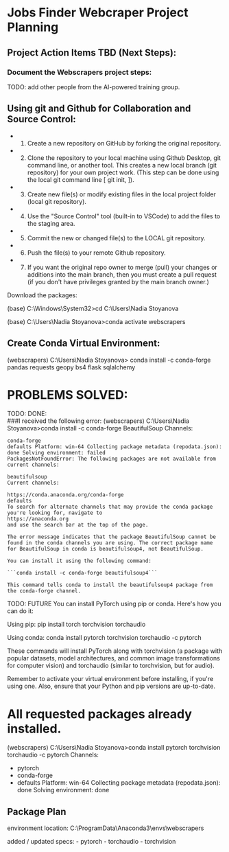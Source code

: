 # Jobs Finder Webcraper Project Planning

## Project Action Items TBD (Next Steps): 
### Document the Webscrapers project steps:

TODO: add other people from the AI-powered training group. 



## Using git and Github for Collaboration and Source Control:
- 1. Create a new repository on GitHub by forking the original repository.
- 2. Clone the repository to your local machine using Github Desktop, git command line, or another tool.
     This creates a new local branch (git repository) for your own project work.
     (This step can be done using the local git command line [ git init, ]).
- 3. Create new file(s) or modify existing files in the local project folder (local git repository).
- 4. Use the "Source Control" tool (built-in to VSCode) to add the files to the staging area.
- 5. Commit the new or changed file(s) to the LOCAL git repository.
- 6. Push the file(s) to your remote Github repository.
- 7. If you want the original repo owner to merge (pull) your changes or additions into the main branch, then you must create a pull request (if you don't have privileges granted by the main branch owner.)

Download the packages: 

(base) C:\Windows\System32>cd C:\Users\Nadia Stoyanova

(base) C:\Users\Nadia Stoyanova>conda activate webscrapers

## Create Conda Virtual Environment:
(webscrapers) C:\Users\Nadia Stoyanova> conda install -c conda-forge pandas requests geopy bs4 flask sqlalchemy 

# PROBLEMS SOLVED:
TODO: DONE:  
###I received the following error: (webscrapers) C:\Users\Nadia Stoyanova>conda install -c conda-forge BeautifulSoup Channels:

    conda-forge
    defaults Platform: win-64 Collecting package metadata (repodata.json): done Solving environment: failed
    PackagesNotFoundError: The following packages are not available from current channels:

    beautifulsoup
    Current channels:

    https://conda.anaconda.org/conda-forge
    defaults
    To search for alternate channels that may provide the conda package you're looking for, navigate to
    https://anaconda.org
    and use the search bar at the top of the page.

    The error message indicates that the package BeautifulSoup cannot be found in the conda channels you are using. The correct package name for BeautifulSoup in conda is beautifulsoup4, not BeautifulSoup.

    You can install it using the following command:

    ```conda install -c conda-forge beautifulsoup4```

    This command tells conda to install the beautifulsoup4 package from the conda-forge channel.

TODO: FUTURE
You can install PyTorch using pip or conda. Here's how you can do it:

  Using pip: pip install torch torchvision torchaudio

  Using conda: conda install pytorch torchvision torchaudio -c pytorch

  These commands will install PyTorch along with torchvision (a package with popular datasets, model architectures, and common image transformations for computer vision) and torchaudio (similar to torchvision, but for audio).

Remember to activate your virtual environment before installing, if you're using one. 
Also, ensure that your Python and pip versions are up-to-date.
# All requested packages already installed.

(webscrapers) C:\Users\Nadia Stoyanova>conda install pytorch torchvision torchaudio -c pytorch
Channels:
 - pytorch
 - conda-forge
 - defaults
Platform: win-64
Collecting package metadata (repodata.json): done
Solving environment: done

## Package Plan ##

  environment location: C:\ProgramData\Anaconda3\envs\webscrapers

  added / updated specs:
    - pytorch
    - torchaudio
    - torchvision